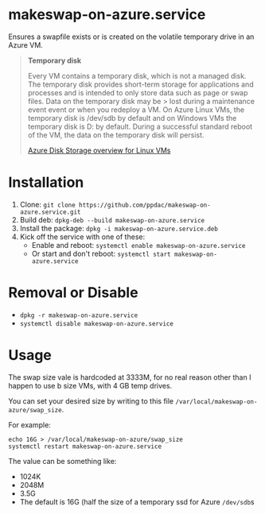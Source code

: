 # makeswap-on-azure.service
Ensures a swapfile exists or is created on the volatile temporary drive in an Azure VM.
> **Temporary disk**
>
> Every VM contains a temporary disk, which is not a managed disk. The temporary disk provides short-term storage for 
> applications and processes and is intended to only store data such as page or swap files. Data on the temporary disk may be > lost during a maintenance event event or when you redeploy a VM. On Azure Linux VMs, the temporary disk is /dev/sdb by 
> default and on Windows VMs the temporary disk is D: by default. During a successful standard reboot of the VM, the data on 
> the temporary disk will persist.
>
> [Azure Disk Storage overview for Linux VMs](https://docs.microsoft.com/en-us/azure/virtual-machines/linux/managed-disks-overview?toc=%2Fazure%2Fvirtual-machines%2Flinux%2Ftoc.json#temporary-disk)

# Installation
 1. Clone: `git clone https://github.com/ppdac/makeswap-on-azure.service.git`
 2. Build deb: `dpkg-deb --build makeswap-on-azure.service`
 3. Install the package: `dpkg -i makeswap-on-azure.service.deb`
 4. Kick off the service with one of these:
 	* Enable and reboot: `systemctl enable makeswap-on-azure.service`
	* Or start and don't reboot: `systemctl start makeswap-on-azure.service`
 
# Removal or Disable
* `dpkg -r makeswap-on-azure.service`
* `systemctl disable makeswap-on-azure.service`
 
# Usage
The swap size vale is hardcoded at 3333M, for no real reason other than I happen to use b size VMs, with 4 GB temp drives.

You can set your desired size by writing to this file `/var/local/makeswap-on-azure/swap_size`.

For example:
```
echo 16G > /var/local/makeswap-on-azure/swap_size
systemctl restart makeswap-on-azure.service
```

The value can be something like:
   * 1024K
   * 2048M
   * 3.5G
   * The default is 16G (half the size of a temporary ssd for Azure `/dev/sdb`s
